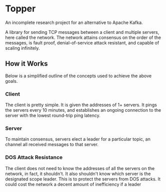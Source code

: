 # Topper

An incomplete research project for an alternative to Apache Kafka.

A library for sending TCP messages between a client and multiple servers, here called the network. The network attains consensus on the
order of the messages, is fault proof, denial-of-service attack resistant, and capable of scaling infinitely.

## How it Works

Below is a simplified outline of the concepts used to achieve the above goals.

### Client

The client is pretty simple. It is given the addresses of 1+ servers. It pings the servers every 10 minutes, and establishes an ongoing
connection to the server with the lowest round-trip ping latency.

### Server

To maintain consensus, servers elect a leader for a particular topic, an channel all received messages to that server.

### DOS Attack Resistance

The client does not need to know the addresses of all the servers on the network, in fact, it shouldn't. It also shouldn't know which server
is the designated scope leader. This is to protect the servers from DOS attacks. It could cost the network a decent amount of inefficiency
if a leader
